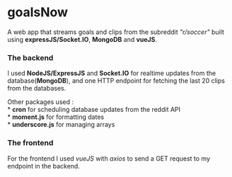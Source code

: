 # goalsNow
A web app that streams goals and clips from the subreddit _"r/soccer"_ built using **expressJS/Socket.IO**, **MongoDB** and **vueJS**.

### The backend
I used **NodeJS/ExpressJS** and **Socket.IO** for realtime updates from the database(**MongoDB**), and one HTTP endpoint for fetching the last 20 clips from the databases.

Other packages	used :  
     * **cron** for scheduling database updates from the reddit API  
     * **moment.js** for formatting dates  
     * **underscore.js** for managing arrays  

### The frontend
For the frontend I used *vueJS* with *axios* to send a GET request to my endpoint in the backend.



